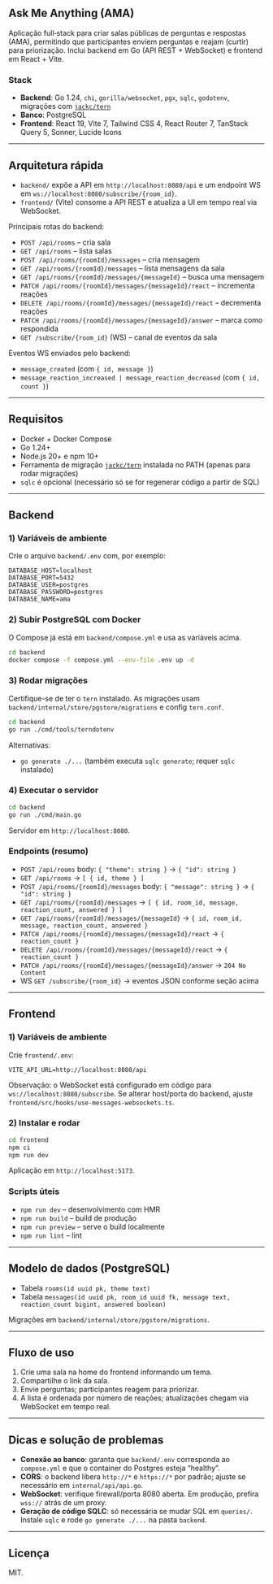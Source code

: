 ## Ask Me Anything (AMA)

Aplicação full‑stack para criar salas públicas de perguntas e respostas (AMA), permitindo que participantes enviem perguntas e reajam (curtir) para priorização. Inclui backend em Go (API REST + WebSocket) e frontend em React + Vite.

### Stack
- **Backend**: Go 1.24, `chi`, `gorilla/websocket`, `pgx`, `sqlc`, `godotenv`, migrações com [`jackc/tern`](https://github.com/jackc/tern)
- **Banco**: PostgreSQL
- **Frontend**: React 19, Vite 7, Tailwind CSS 4, React Router 7, TanStack Query 5, Sonner, Lucide Icons

---

## Arquitetura rápida
- `backend/` expõe a API em `http://localhost:8080/api` e um endpoint WS em `ws://localhost:8080/subscribe/{room_id}`.
- `frontend/` (Vite) consome a API REST e atualiza a UI em tempo real via WebSocket.

Principais rotas do backend:
- `POST /api/rooms` – cria sala
- `GET /api/rooms` – lista salas
- `POST /api/rooms/{roomId}/messages` – cria mensagem
- `GET /api/rooms/{roomId}/messages` – lista mensagens da sala
- `GET /api/rooms/{roomId}/messages/{messageId}` – busca uma mensagem
- `PATCH /api/rooms/{roomId}/messages/{messageId}/react` – incrementa reações
- `DELETE /api/rooms/{roomId}/messages/{messageId}/react` – decrementa reações
- `PATCH /api/rooms/{roomId}/messages/{messageId}/answer` – marca como respondida
- `GET /subscribe/{room_id}` (WS) – canal de eventos da sala

Eventos WS enviados pelo backend:
- `message_created` (com `{ id, message }`)
- `message_reaction_increased | message_reaction_decreased` (com `{ id, count }`)

---

## Requisitos
- Docker + Docker Compose
- Go 1.24+
- Node.js 20+ e npm 10+
- Ferramenta de migração [`jackc/tern`](https://github.com/jackc/tern) instalada no PATH (apenas para rodar migrações)
- `sqlc` é opcional (necessário só se for regenerar código a partir de SQL)

---

## Backend

### 1) Variáveis de ambiente
Crie o arquivo `backend/.env` com, por exemplo:

```env
DATABASE_HOST=localhost
DATABASE_PORT=5432
DATABASE_USER=postgres
DATABASE_PASSWORD=postgres
DATABASE_NAME=ama
```

### 2) Subir PostgreSQL com Docker
O Compose já está em `backend/compose.yml` e usa as variáveis acima.

```sh
cd backend
docker compose -f compose.yml --env-file .env up -d
```

### 3) Rodar migrações
Certifique-se de ter o `tern` instalado. As migrações usam `backend/internal/store/pgstore/migrations` e config `tern.conf`.

```sh
cd backend
go run ./cmd/tools/terndotenv
```

Alternativas:
- `go generate ./...` (também executa `sqlc generate`; requer `sqlc` instalado)

### 4) Executar o servidor

```sh
cd backend
go run ./cmd/main.go
```
Servidor em `http://localhost:8080`.

### Endpoints (resumo)
- `POST /api/rooms` body: `{ "theme": string }` → `{ "id": string }`
- `GET /api/rooms` → `[ { id, theme } ]`
- `POST /api/rooms/{roomId}/messages` body: `{ "message": string }` → `{ "id": string }`
- `GET /api/rooms/{roomId}/messages` → `[ { id, room_id, message, reaction_count, answered } ]`
- `GET /api/rooms/{roomId}/messages/{messageId}` → `{ id, room_id, message, reaction_count, answered }`
- `PATCH /api/rooms/{roomId}/messages/{messageId}/react` → `{ reaction_count }`
- `DELETE /api/rooms/{roomId}/messages/{messageId}/react` → `{ reaction_count }`
- `PATCH /api/rooms/{roomId}/messages/{messageId}/answer` → `204 No Content`
- WS `GET /subscribe/{room_id}` → eventos JSON conforme seção acima

---

## Frontend

### 1) Variáveis de ambiente
Crie `frontend/.env`:

```env
VITE_API_URL=http://localhost:8080/api
```

Observação: o WebSocket está configurado em código para `ws://localhost:8080/subscribe`. Se alterar host/porta do backend, ajuste `frontend/src/hooks/use-messages-websockets.ts`.

### 2) Instalar e rodar

```sh
cd frontend
npm ci
npm run dev
```

Aplicação em `http://localhost:5173`.

### Scripts úteis
- `npm run dev` – desenvolvimento com HMR
- `npm run build` – build de produção
- `npm run preview` – serve o build localmente
- `npm run lint` – lint

---

## Modelo de dados (PostgreSQL)
- Tabela `rooms(id uuid pk, theme text)`
- Tabela `messages(id uuid pk, room_id uuid fk, message text, reaction_count bigint, answered boolean)`

Migrações em `backend/internal/store/pgstore/migrations`.

---

## Fluxo de uso
1) Crie uma sala na home do frontend informando um tema.
2) Compartilhe o link da sala.
3) Envie perguntas; participantes reagem para priorizar.
4) A lista é ordenada por número de reações; atualizações chegam via WebSocket em tempo real.

---

## Dicas e solução de problemas
- **Conexão ao banco**: garanta que `backend/.env` corresponda ao `compose.yml` e que o container do Postgres esteja “healthy”.
- **CORS**: o backend libera `http://*` e `https://*` por padrão; ajuste se necessário em `internal/api/api.go`.
- **WebSocket**: verifique firewall/porta 8080 aberta. Em produção, prefira `wss://` atrás de um proxy.
- **Geração de código SQLC**: só necessária se mudar SQL em `queries/`. Instale `sqlc` e rode `go generate ./...` na pasta `backend`.

---

## Licença
MIT.


